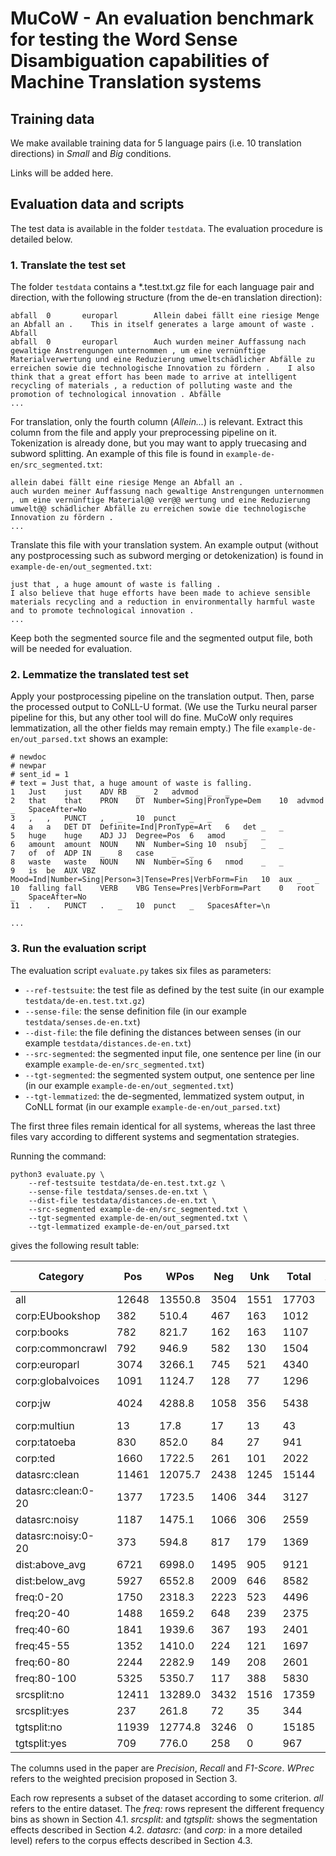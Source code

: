 # MuCoW - An evaluation benchmark for testing the Word Sense Disambiguation capabilities of Machine Translation systems

## Training data

We make available training data for 5 language pairs (i.e. 10 translation directions) in *Small* and *Big* conditions.

Links will be added here.

## Evaluation data and scripts

The test data is available in the folder `testdata`. The evaluation procedure is detailed below.

### 1. Translate the test set

The folder `testdata` contains a *.test.txt.gz file for each language pair and direction, with the following structure (from the de-en translation direction):

```
abfall  0       europarl        Allein dabei fällt eine riesige Menge an Abfall an .    This in itself generates a large amount of waste .      Abfall
abfall  0       europarl        Auch wurden meiner Auffassung nach gewaltige Anstrengungen unternommen , um eine vernünftige Materialverwertung und eine Reduzierung umweltschädlicher Abfälle zu erreichen sowie die technologische Innovation zu fördern .    I also think that a great effort has been made to arrive at intelligent recycling of materials , a reduction of polluting waste and the promotion of technological innovation . Abfälle
...
```

For translation, only the fourth column (*Allein...*) is relevant. Extract this column from the file and apply your preprocessing pipeline on it. Tokenization is already done, but you may want to apply truecasing and subword splitting. An example of this file is found in `example-de-en/src_segmented.txt`:

```
allein dabei fällt eine riesige Menge an Abfall an .
auch wurden meiner Auffassung nach gewaltige Anstrengungen unternommen , um eine vernünftige Material@@ ver@@ wertung und eine Reduzierung umwelt@@ schädlicher Abfälle zu erreichen sowie die technologische Innovation zu fördern .
...
```

Translate this file with your translation system. An example output (without any postprocessing such as subword merging or detokenization) is found in `example-de-en/out_segmented.txt`:

```
just that , a huge amount of waste is falling .
I also believe that huge efforts have been made to achieve sensible materials recycling and a reduction in environmentally harmful waste and to promote technological innovation .
...
```

Keep both the segmented source file and the segmented output file, both will be needed for evaluation.


### 2. Lemmatize the translated test set

Apply your postprocessing pipeline on the translation output. Then, parse the processed output to CoNLL-U format. (We use the Turku neural parser pipeline for this, but any other tool will do fine. MuCoW only requires lemmatization, all the other fields may remain empty.) The file `example-de-en/out_parsed.txt` shows an example:

```
# newdoc
# newpar
# sent_id = 1
# text = Just that, a huge amount of waste is falling.
1	Just	just	ADV	RB	_	2	advmod	_	_
2	that	that	PRON	DT	Number=Sing|PronType=Dem	10	advmod	_	SpaceAfter=No
3	,	,	PUNCT	,	_	10	punct	_	_
4	a	a	DET	DT	Definite=Ind|PronType=Art	6	det	_	_
5	huge	huge	ADJ	JJ	Degree=Pos	6	amod	_	_
6	amount	amount	NOUN	NN	Number=Sing	10	nsubj	_	_
7	of	of	ADP	IN	_	8	case	_	_
8	waste	waste	NOUN	NN	Number=Sing	6	nmod	_	_
9	is	be	AUX	VBZ	Mood=Ind|Number=Sing|Person=3|Tense=Pres|VerbForm=Fin	10	aux	_	_
10	falling	fall	VERB	VBG	Tense=Pres|VerbForm=Part	0	root	_	SpaceAfter=No
11	.	.	PUNCT	.	_	10	punct	_	SpacesAfter=\n

...
```

### 3. Run the evaluation script

The evaluation script `evaluate.py` takes six files as parameters:
- `--ref-testsuite`: the test file as defined by the test suite (in our example `testdata/de-en.test.txt.gz`)
- `--sense-file`: the sense definition file (in our example `testdata/senses.de-en.txt`)
- `--dist-file`: the file defining the distances between senses (in our example `testdata/distances.de-en.txt`)
- `--src-segmented`: the segmented input file, one sentence per line (in our example `example-de-en/src_segmented.txt`)
- `--tgt-segmented`: the segmented system output, one sentence per line (in our example `example-de-en/out_segmented.txt`)
- `--tgt-lemmatized`: the de-segmented, lemmatized system output, in CoNLL format (in our example `example-de-en/out_parsed.txt`)

The first three files remain identical for all systems, whereas the last three files vary according to different systems and segmentation strategies.

Running the command:
```
python3 evaluate.py \
	--ref-testsuite testdata/de-en.test.txt.gz \
	--sense-file testdata/senses.de-en.txt \
	--dist-file testdata/distances.de-en.txt \
	--src-segmented example-de-en/src_segmented.txt \
	--tgt-segmented example-de-en/out_segmented.txt \
	--tgt-lemmatized example-de-en/out_parsed.txt
```

gives the following result table:

| Category        | Pos     | WPos    | Neg     | Unk     | Total   | AvgDist | Precision       | Recall  | F1-Score  | WPrec   | WF1 |
| ---        | ---     | ---    | ---     | ---     | ---   | --- | ---       | ---  | ---  | ---   | --- |
|  all     | 12648   | 13550.8 | 3504    | 1551    | 17703   | 0.1610  | 0.7831  | 0.8908  | 0.8334  | 0.8390  | 0.8641  |
|  corp:EUbookshop | 382     | 510.4   | 467     | 163     | 1012    | 0.3988  | 0.4499  | 0.7009  | 0.5481  | 0.6012    | 0.6472  |
|  corp:books      | 782     | 821.7   | 162     | 163     | 1107    | 0.1296  | 0.8284  | 0.8275  | 0.8280  | 0.8704    | 0.8484  |
|  corp:commoncrawl        | 792     | 946.9   | 582     | 130     | 1504    | 0.3108  | 0.5764  | 0.8590  | 0.6899    | 0.6892  | 0.7648  |
|  corp:europarl   | 3074    | 3266.1  | 745     | 521     | 4340    | 0.1448  | 0.8049  | 0.8551  | 0.8292  | 0.8552    | 0.8551  |
|  corp:globalvoices       | 1091    | 1124.7  | 128     | 77      | 1296    | 0.0774  | 0.8950  | 0.9341  | 0.9141    | 0.9226  | 0.9283  |
|  corp:jw | 4024    | 4288.8  | 1058    | 356     | 5438    | 0.1561  | 0.7918  | 0.9187  | 0.8506  | 0.8439  0.8797 |
 | corp:multiun    | 13      | 17.8    | 17      | 13      | 43      | 0.4070  | 0.4333  | 0.5000  | 0.4643  | 0.5930    | 0.5425  |
|  corp:tatoeba    | 830     | 852.0   | 84      | 27      | 941     | 0.0678  | 0.9081  | 0.9685  | 0.9373  | 0.9322    | 0.9500  |
|  corp:ted        | 1660    | 1722.5  | 261     | 101     | 2022    | 0.1033  | 0.8641  | 0.9426  | 0.9017  | 0.8967    | 0.9191  |
|  datasrc:clean   | 11461   | 12075.7 | 2438    | 1245    | 15144   | 0.1312  | 0.8246  | 0.9020  | 0.8616  | 0.8688    | 0.8851  |
|  datasrc:clean:0-20      | 1377    | 1723.5  | 1406    | 344     | 3127    | 0.3807  | 0.4948  | 0.8001  | 0.6115    | 0.6193  | 0.6982  |
|  datasrc:noisy   | 1187    | 1475.1  | 1066    | 306     | 2559    | 0.3453  | 0.5269  | 0.7950  | 0.6337  | 0.6547    | 0.7181  |
|  datasrc:noisy:0-20      | 373     | 594.8   | 817     | 179     | 1369    | 0.5001  | 0.3134  | 0.6757  | 0.4282    | 0.4999  | 0.5746  |
|  dist:above_avg  | 6721    | 6998.0  | 1495    | 905     | 9121    | 0.1482  | 0.8180  | 0.8813  | 0.8485  | 0.8518    | 0.8663  |
|  dist:below_avg  | 5927    | 6552.8  | 2009    | 646     | 8582    | 0.1743  | 0.7468  | 0.9017  | 0.8170  | 0.8257    | 0.8620  |
|  freq:0-20       | 1750    | 2318.3  | 2223    | 523     | 4496    | 0.4165  | 0.4405  | 0.7699  | 0.5604  | 0.5835    | 0.6639  |
|  freq:20-40      | 1488    | 1659.2  | 648     | 239     | 2375    | 0.2232  | 0.6966  | 0.8616  | 0.7704  | 0.7768    | 0.8170  |
|  freq:40-60      | 1841    | 1939.6  | 367     | 193     | 2401    | 0.1215  | 0.8338  | 0.9051  | 0.8680  | 0.8785    | 0.8916  |
|  freq:45-55      | 1352    | 1410.0  | 224     | 121     | 1697    | 0.1053  | 0.8579  | 0.9179  | 0.8868  | 0.8947    | 0.9061  |
|  freq:60-80      | 2244    | 2282.9  | 149     | 208     | 2601    | 0.0460  | 0.9377  | 0.9152  | 0.9263  | 0.9540    | 0.9342  |
|  freq:80-100     | 5325    | 5350.7  | 117     | 388     | 5830    | 0.0168  | 0.9785  | 0.9321  | 0.9547  | 0.9832    | 0.9570  |
|  srcsplit:no     | 12411   | 13289.0 | 3432    | 1516    | 17359   | 0.1612  | 0.7834  | 0.8911  | 0.8338  | 0.8388    | 0.8642  |
|  srcsplit:yes    | 237     | 261.8   | 72      | 35      | 344     | 0.1528  | 0.7670  | 0.8713  | 0.8158  | 0.8472    | 0.8591  |
|  tgtsplit:no     | 11939   | 12774.8 | 3246    | 0       | 15185   | 0.1587  | 0.7862  | 0.0000  | 0.0000  | 0.8413    | 0.0000  |
|  tgtsplit:yes    | 709     | 776.0   | 258     | 0       | 967     | 0.1975  | 0.7332  | 0.0000  | 0.0000  | 0.8025    | 0.0000  |

The columns used in the paper are *Precision*, *Recall* and *F1-Score*. *WPrec* refers to the weighted precision proposed in Section 3.

Each row represents a subset of the dataset according to some criterion. *all* refers to the entire dataset. The *freq:* rows represent the different frequency bins as shown in Section 4.1. *srcsplit:* and *tgtsplit:* shows the segmentation effects described in Section 4.2. *datasrc:* (and *corp:* in a more detailed level) refers to the corpus effects described in Section 4.3.
